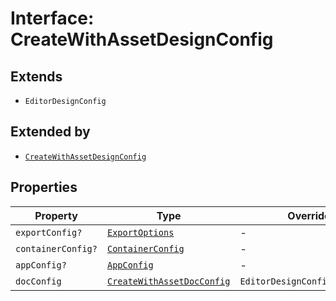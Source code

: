 # Interface: CreateWithAssetDesignConfig

## Extends

- `EditorDesignConfig`

## Extended by

- [`CreateWithAssetDesignConfig`](../../../3p/editor/DesignConfig.types/interfaces/create-with-asset-design-config/index.md)

## Properties

| Property | Type | Overrides | Inherited from |
| ------ | ------ | ------ | ------ |
| `exportConfig?` | [`ExportOptions`](../../../ExportConfig.types/type-aliases/export-options/index.md) | - | `EditorDesignConfig.exportConfig` |
| `containerConfig?` | [`ContainerConfig`](../../../ContainerConfig.types/type-aliases/container-config/index.md) | - | `EditorDesignConfig.containerConfig` |
| `appConfig?` | [`AppConfig`](../../AppConfig.types/type-aliases/app-config/index.md) | - | `EditorDesignConfig.appConfig` |
| `docConfig` | [`CreateWithAssetDocConfig`](../../DocConfig.types/interfaces/create-with-asset-doc-config/index.md) | `EditorDesignConfig.docConfig` | - |
